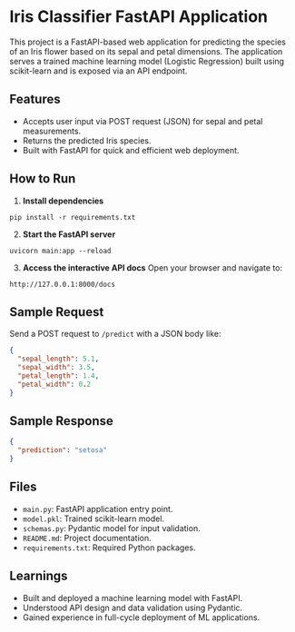 # Iris Classifier FastAPI Application

This project is a FastAPI-based web application for predicting the species of an Iris flower based on its sepal and petal dimensions. The application serves a trained machine learning model (Logistic Regression) built using scikit-learn and is exposed via an API endpoint.

## Features

- Accepts user input via POST request (JSON) for sepal and petal measurements.
- Returns the predicted Iris species.
- Built with FastAPI for quick and efficient web deployment.

## How to Run

1. **Install dependencies**
```
pip install -r requirements.txt
```

2. **Start the FastAPI server**
```
uvicorn main:app --reload
```

3. **Access the interactive API docs**
Open your browser and navigate to:
```
http://127.0.0.1:8000/docs
```

## Sample Request

Send a POST request to `/predict` with a JSON body like:
```json
{
  "sepal_length": 5.1,
  "sepal_width": 3.5,
  "petal_length": 1.4,
  "petal_width": 0.2
}
```

## Sample Response
```json
{
  "prediction": "setosa"
}
```

## Files

- `main.py`: FastAPI application entry point.
- `model.pkl`: Trained scikit-learn model.
- `schemas.py`: Pydantic model for input validation.
- `README.md`: Project documentation.
- `requirements.txt`: Required Python packages.

## Learnings

- Built and deployed a machine learning model with FastAPI.
- Understood API design and data validation using Pydantic.
- Gained experience in full-cycle deployment of ML applications.

